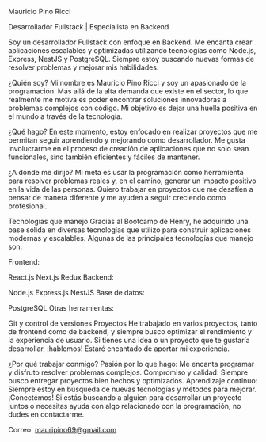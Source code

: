 Mauricio Pino Ricci

Desarrollador Fullstack | Especialista en Backend

Soy un desarrollador Fullstack con enfoque en Backend. Me encanta crear aplicaciones escalables y optimizadas utilizando tecnologías como Node.js, Express, NestJS y PostgreSQL. Siempre estoy buscando nuevas formas de resolver problemas y mejorar mis habilidades.

¿Quién soy?
Mi nombre es Mauricio Pino Ricci y soy un apasionado de la programación. Más allá de la alta demanda que existe en el sector, lo que realmente me motiva es poder encontrar soluciones innovadoras a problemas complejos con código. Mi objetivo es dejar una huella positiva en el mundo a través de la tecnología.

¿Qué hago?
En este momento, estoy enfocado en realizar proyectos que me permitan seguir aprendiendo y mejorando como desarrollador. Me gusta involucrarme en el proceso de creación de aplicaciones que no solo sean funcionales, sino también eficientes y fáciles de mantener.

¿A dónde me dirijo?
Mi meta es usar la programación como herramienta para resolver problemas reales y, en el camino, generar un impacto positivo en la vida de las personas. Quiero trabajar en proyectos que me desafíen a pensar de manera diferente y me ayuden a seguir creciendo como profesional.

Tecnologías que manejo
Gracias al Bootcamp de Henry, he adquirido una base sólida en diversas tecnologías que utilizo para construir aplicaciones modernas y escalables. Algunas de las principales tecnologías que manejo son:

Frontend:

React.js
Next.js
Redux
Backend:

Node.js
Express.js
NestJS
Base de datos:

PostgreSQL
Otras herramientas:

Git y control de versiones
Proyectos
He trabajado en varios proyectos, tanto de frontend como de backend, y siempre busco optimizar el rendimiento y la experiencia de usuario. Si tienes una idea o un proyecto que te gustaría desarrollar, ¡hablemos! Estaré encantado de aportar mi experiencia.

¿Por qué trabajar conmigo?
Pasión por lo que hago: Me encanta programar y disfruto resolver problemas complejos.
Compromiso y calidad: Siempre busco entregar proyectos bien hechos y optimizados.
Aprendizaje continuo: Siempre estoy en búsqueda de nuevas tecnologías y métodos para mejorar.
¡Conectemos!
Si estás buscando a alguien para desarrollar un proyecto juntos o necesitas ayuda con algo relacionado con la programación, no dudes en contactarme.

Correo: mauripino69@gmail.com
